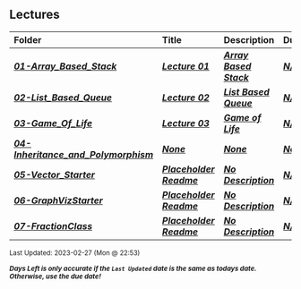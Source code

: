 ## Lectures

| Folder | Title | Description | Due | dueDate |  |
|:------|:------|:------|:------|:-----:|-----|
| ***<a href="https://github.com/rugbyprof/2143-Object-Oriented-Programming/tree/master/Lectures/01-Array_Based_Stack">01-Array_Based_Stack</a>*** | ***<a href="https://github.com/rugbyprof/2143-Object-Oriented-Programming/tree/master/Lectures/01-Array_Based_Stack"> Lecture 01 </a>*** | ***<a href="https://github.com/rugbyprof/2143-Object-Oriented-Programming/tree/master/Lectures/01-Array_Based_Stack"> Array Based Stack</a>*** | ***<a href="https://github.com/rugbyprof/2143-Object-Oriented-Programming/tree/master/Lectures/01-Array_Based_Stack">N/A</a>*** | ***<a href="https://github.com/rugbyprof/2143-Object-Oriented-Programming/tree/master/Lectures/01-Array_Based_Stack">None</a>*** |  |
| ***<a href="https://github.com/rugbyprof/2143-Object-Oriented-Programming/tree/master/Lectures/02-List_Based_Queue">02-List_Based_Queue</a>*** | ***<a href="https://github.com/rugbyprof/2143-Object-Oriented-Programming/tree/master/Lectures/02-List_Based_Queue"> Lecture 02 </a>*** | ***<a href="https://github.com/rugbyprof/2143-Object-Oriented-Programming/tree/master/Lectures/02-List_Based_Queue"> List Based Queue</a>*** | ***<a href="https://github.com/rugbyprof/2143-Object-Oriented-Programming/tree/master/Lectures/02-List_Based_Queue">N/A</a>*** | ***<a href="https://github.com/rugbyprof/2143-Object-Oriented-Programming/tree/master/Lectures/02-List_Based_Queue">None</a>*** |  |
| ***<a href="https://github.com/rugbyprof/2143-Object-Oriented-Programming/tree/master/Lectures/03-Game_Of_Life">03-Game_Of_Life</a>*** | ***<a href="https://github.com/rugbyprof/2143-Object-Oriented-Programming/tree/master/Lectures/03-Game_Of_Life"> Lecture 03 </a>*** | ***<a href="https://github.com/rugbyprof/2143-Object-Oriented-Programming/tree/master/Lectures/03-Game_Of_Life"> Game of Life</a>*** | ***<a href="https://github.com/rugbyprof/2143-Object-Oriented-Programming/tree/master/Lectures/03-Game_Of_Life">N/A</a>*** | ***<a href="https://github.com/rugbyprof/2143-Object-Oriented-Programming/tree/master/Lectures/03-Game_Of_Life">None</a>*** |  |
| ***<a href="https://github.com/rugbyprof/2143-Object-Oriented-Programming/tree/master/Lectures/04-Inheritance_and_Polymorphism">04-Inheritance_and_Polymorphism</a>*** | ***<a href="https://github.com/rugbyprof/2143-Object-Oriented-Programming/tree/master/Lectures/04-Inheritance_and_Polymorphism">None</a>*** | ***<a href="https://github.com/rugbyprof/2143-Object-Oriented-Programming/tree/master/Lectures/04-Inheritance_and_Polymorphism">None</a>*** | ***<a href="https://github.com/rugbyprof/2143-Object-Oriented-Programming/tree/master/Lectures/04-Inheritance_and_Polymorphism"> None</a>*** | ***<a href="https://github.com/rugbyprof/2143-Object-Oriented-Programming/tree/master/Lectures/04-Inheritance_and_Polymorphism">None</a>*** |  |
| ***<a href="https://github.com/rugbyprof/2143-Object-Oriented-Programming/tree/master/Lectures/05-Vector_Starter">05-Vector_Starter</a>*** | ***<a href="https://github.com/rugbyprof/2143-Object-Oriented-Programming/tree/master/Lectures/05-Vector_Starter"> Placeholder Readme </a>*** | ***<a href="https://github.com/rugbyprof/2143-Object-Oriented-Programming/tree/master/Lectures/05-Vector_Starter"> No Description</a>*** | ***<a href="https://github.com/rugbyprof/2143-Object-Oriented-Programming/tree/master/Lectures/05-Vector_Starter">N/A</a>*** | ***<a href="https://github.com/rugbyprof/2143-Object-Oriented-Programming/tree/master/Lectures/05-Vector_Starter">None</a>*** |  |
| ***<a href="https://github.com/rugbyprof/2143-Object-Oriented-Programming/tree/master/Lectures/06-GraphVizStarter">06-GraphVizStarter</a>*** | ***<a href="https://github.com/rugbyprof/2143-Object-Oriented-Programming/tree/master/Lectures/06-GraphVizStarter"> Placeholder Readme </a>*** | ***<a href="https://github.com/rugbyprof/2143-Object-Oriented-Programming/tree/master/Lectures/06-GraphVizStarter"> No Description</a>*** | ***<a href="https://github.com/rugbyprof/2143-Object-Oriented-Programming/tree/master/Lectures/06-GraphVizStarter">N/A</a>*** | ***<a href="https://github.com/rugbyprof/2143-Object-Oriented-Programming/tree/master/Lectures/06-GraphVizStarter">None</a>*** |  |
| ***<a href="https://github.com/rugbyprof/2143-Object-Oriented-Programming/tree/master/Lectures/07-FractionClass">07-FractionClass</a>*** | ***<a href="https://github.com/rugbyprof/2143-Object-Oriented-Programming/tree/master/Lectures/07-FractionClass"> Placeholder Readme </a>*** | ***<a href="https://github.com/rugbyprof/2143-Object-Oriented-Programming/tree/master/Lectures/07-FractionClass"> No Description</a>*** | ***<a href="https://github.com/rugbyprof/2143-Object-Oriented-Programming/tree/master/Lectures/07-FractionClass">N/A</a>*** | ***<a href="https://github.com/rugbyprof/2143-Object-Oriented-Programming/tree/master/Lectures/07-FractionClass">None</a>*** |  |

<sup>Last Updated: 2023-02-27 (Mon @ 22:53)</sup> 

<sup>***Days Left is only accurate if the `Last Updated` date is the same as todays date. Otherwise, use the due date!***</sup> 